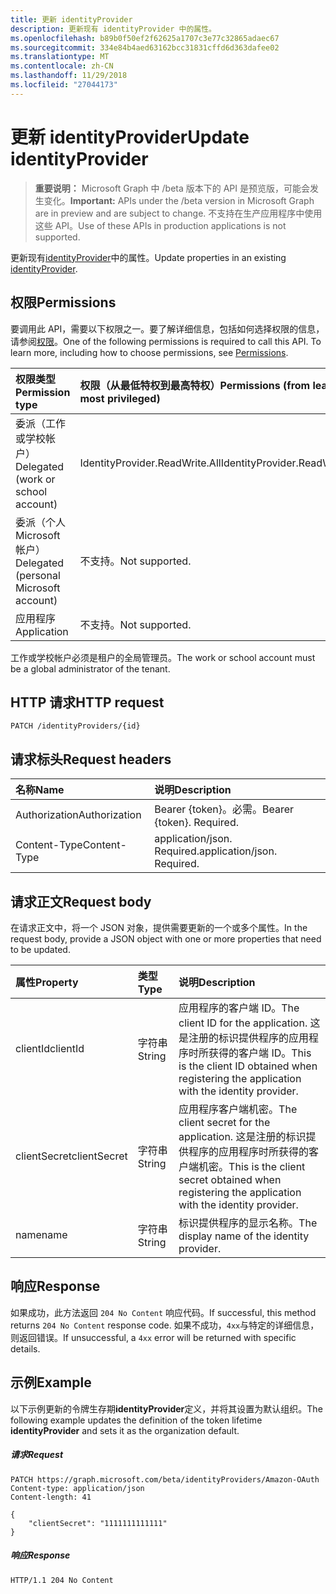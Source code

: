 ```yaml
---
title: 更新 identityProvider
description: 更新现有 identityProvider 中的属性。
ms.openlocfilehash: b89b0f50ef2f62625a1707c3e77c32865adaec67
ms.sourcegitcommit: 334e84b4aed63162bcc31831cffd6d363dafee02
ms.translationtype: MT
ms.contentlocale: zh-CN
ms.lasthandoff: 11/29/2018
ms.locfileid: "27044173"
---
```

# <a name="update-identityprovider"></a><span data-ttu-id="eae2e-103">更新 identityProvider</span><span class="sxs-lookup"><span data-stu-id="eae2e-103">Update identityProvider</span></span>

> <span data-ttu-id="eae2e-104">**重要说明：** Microsoft Graph 中 /beta 版本下的 API 是预览版，可能会发生变化。</span><span class="sxs-lookup"><span data-stu-id="eae2e-104">**Important:** APIs under the /beta version in Microsoft Graph are in preview and are subject to change.</span></span> <span data-ttu-id="eae2e-105">不支持在生产应用程序中使用这些 API。</span><span class="sxs-lookup"><span data-stu-id="eae2e-105">Use of these APIs in production applications is not supported.</span></span>

<span data-ttu-id="eae2e-106">更新现有[identityProvider](../resources/identityprovider.md)中的属性。</span><span class="sxs-lookup"><span data-stu-id="eae2e-106">Update properties in an existing [identityProvider](../resources/identityprovider.md).</span></span>

## <a name="permissions"></a><span data-ttu-id="eae2e-107">权限</span><span class="sxs-lookup"><span data-stu-id="eae2e-107">Permissions</span></span>

<span data-ttu-id="eae2e-p102">要调用此 API，需要以下权限之一。要了解详细信息，包括如何选择权限的信息，请参阅[权限](/graph/permissions-reference)。</span><span class="sxs-lookup"><span data-stu-id="eae2e-p102">One of the following permissions is required to call this API. To learn more, including how to choose permissions, see [Permissions](/graph/permissions-reference).</span></span>

|<span data-ttu-id="eae2e-110">权限类型</span><span class="sxs-lookup"><span data-stu-id="eae2e-110">Permission type</span></span>      | <span data-ttu-id="eae2e-111">权限（从最低特权到最高特权）</span><span class="sxs-lookup"><span data-stu-id="eae2e-111">Permissions (from least to most privileged)</span></span>              |
|:--------------------|:---------------------------------------------------------|
|<span data-ttu-id="eae2e-112">委派（工作或学校帐户）</span><span class="sxs-lookup"><span data-stu-id="eae2e-112">Delegated (work or school account)</span></span>|<span data-ttu-id="eae2e-113">IdentityProvider.ReadWrite.All</span><span class="sxs-lookup"><span data-stu-id="eae2e-113">IdentityProvider.ReadWrite.All</span></span>|
|<span data-ttu-id="eae2e-114">委派（个人 Microsoft 帐户）</span><span class="sxs-lookup"><span data-stu-id="eae2e-114">Delegated (personal Microsoft account)</span></span>| <span data-ttu-id="eae2e-115">不支持。</span><span class="sxs-lookup"><span data-stu-id="eae2e-115">Not supported.</span></span>|
|<span data-ttu-id="eae2e-116">应用程序</span><span class="sxs-lookup"><span data-stu-id="eae2e-116">Application</span></span>|<span data-ttu-id="eae2e-117">不支持。</span><span class="sxs-lookup"><span data-stu-id="eae2e-117">Not supported.</span></span>|

<span data-ttu-id="eae2e-118">工作或学校帐户必须是租户的全局管理员。</span><span class="sxs-lookup"><span data-stu-id="eae2e-118">The work or school account must be a global administrator of the tenant.</span></span>

## <a name="http-request"></a><span data-ttu-id="eae2e-119">HTTP 请求</span><span class="sxs-lookup"><span data-stu-id="eae2e-119">HTTP request</span></span>

<!-- { "blockType": "ignored" } -->
```http
PATCH /identityProviders/{id}
```

## <a name="request-headers"></a><span data-ttu-id="eae2e-120">请求标头</span><span class="sxs-lookup"><span data-stu-id="eae2e-120">Request headers</span></span>

|<span data-ttu-id="eae2e-121">名称</span><span class="sxs-lookup"><span data-stu-id="eae2e-121">Name</span></span>|<span data-ttu-id="eae2e-122">说明</span><span class="sxs-lookup"><span data-stu-id="eae2e-122">Description</span></span>|
|:---------------|:----------|
|<span data-ttu-id="eae2e-123">Authorization</span><span class="sxs-lookup"><span data-stu-id="eae2e-123">Authorization</span></span>|<span data-ttu-id="eae2e-p103">Bearer {token}。必需。</span><span class="sxs-lookup"><span data-stu-id="eae2e-p103">Bearer {token}. Required.</span></span>|
|<span data-ttu-id="eae2e-126">Content-Type</span><span class="sxs-lookup"><span data-stu-id="eae2e-126">Content-Type</span></span>|<span data-ttu-id="eae2e-p104">application/json. Required.</span><span class="sxs-lookup"><span data-stu-id="eae2e-p104">application/json. Required.</span></span>|

## <a name="request-body"></a><span data-ttu-id="eae2e-129">请求正文</span><span class="sxs-lookup"><span data-stu-id="eae2e-129">Request body</span></span>

<span data-ttu-id="eae2e-130">在请求正文中，将一个 JSON 对象，提供需要更新的一个或多个属性。</span><span class="sxs-lookup"><span data-stu-id="eae2e-130">In the request body, provide a JSON object with one or more properties that need to be updated.</span></span>

|<span data-ttu-id="eae2e-131">属性</span><span class="sxs-lookup"><span data-stu-id="eae2e-131">Property</span></span>|<span data-ttu-id="eae2e-132">类型</span><span class="sxs-lookup"><span data-stu-id="eae2e-132">Type</span></span>|<span data-ttu-id="eae2e-133">说明</span><span class="sxs-lookup"><span data-stu-id="eae2e-133">Description</span></span>|
|:---------------|:--------|:----------|
|<span data-ttu-id="eae2e-134">clientId</span><span class="sxs-lookup"><span data-stu-id="eae2e-134">clientId</span></span>|<span data-ttu-id="eae2e-135">字符串</span><span class="sxs-lookup"><span data-stu-id="eae2e-135">String</span></span>|<span data-ttu-id="eae2e-136">应用程序的客户端 ID。</span><span class="sxs-lookup"><span data-stu-id="eae2e-136">The client ID for the application.</span></span> <span data-ttu-id="eae2e-137">这是注册的标识提供程序的应用程序时所获得的客户端 ID。</span><span class="sxs-lookup"><span data-stu-id="eae2e-137">This is the client ID obtained when registering the application with the identity provider.</span></span>|
|<span data-ttu-id="eae2e-138">clientSecret</span><span class="sxs-lookup"><span data-stu-id="eae2e-138">clientSecret</span></span>|<span data-ttu-id="eae2e-139">字符串</span><span class="sxs-lookup"><span data-stu-id="eae2e-139">String</span></span>|<span data-ttu-id="eae2e-140">应用程序客户端机密。</span><span class="sxs-lookup"><span data-stu-id="eae2e-140">The client secret for the application.</span></span> <span data-ttu-id="eae2e-141">这是注册的标识提供程序的应用程序时所获得的客户端机密。</span><span class="sxs-lookup"><span data-stu-id="eae2e-141">This is the client secret obtained when registering the application with the identity provider.</span></span>|
|<span data-ttu-id="eae2e-142">name</span><span class="sxs-lookup"><span data-stu-id="eae2e-142">name</span></span>|<span data-ttu-id="eae2e-143">字符串</span><span class="sxs-lookup"><span data-stu-id="eae2e-143">String</span></span>|<span data-ttu-id="eae2e-144">标识提供程序的显示名称。</span><span class="sxs-lookup"><span data-stu-id="eae2e-144">The display name of the identity provider.</span></span>|

## <a name="response"></a><span data-ttu-id="eae2e-145">响应</span><span class="sxs-lookup"><span data-stu-id="eae2e-145">Response</span></span>

<span data-ttu-id="eae2e-146">如果成功，此方法返回 `204 No Content` 响应代码。</span><span class="sxs-lookup"><span data-stu-id="eae2e-146">If successful, this method returns `204 No Content` response code.</span></span> <span data-ttu-id="eae2e-147">如果不成功，`4xx`与特定的详细信息，则返回错误。</span><span class="sxs-lookup"><span data-stu-id="eae2e-147">If unsuccessful, a `4xx` error will be returned with specific details.</span></span>

## <a name="example"></a><span data-ttu-id="eae2e-148">示例</span><span class="sxs-lookup"><span data-stu-id="eae2e-148">Example</span></span>

<span data-ttu-id="eae2e-149">以下示例更新的令牌生存期**identityProvider**定义，并将其设置为默认组织。</span><span class="sxs-lookup"><span data-stu-id="eae2e-149">The following example updates the definition of the token lifetime **identityProvider** and sets it as the organization default.</span></span>

##### <a name="request"></a><span data-ttu-id="eae2e-150">请求</span><span class="sxs-lookup"><span data-stu-id="eae2e-150">Request</span></span>

<!-- {
  "blockType": "request",
  "name": "update_identityprovider"
}-->
```http
PATCH https://graph.microsoft.com/beta/identityProviders/Amazon-OAuth
Content-type: application/json
Content-length: 41

{
    "clientSecret": "1111111111111"
}
```

##### <a name="response"></a><span data-ttu-id="eae2e-151">响应</span><span class="sxs-lookup"><span data-stu-id="eae2e-151">Response</span></span>

<!-- {
  "blockType": "response",
  "truncated": true
} -->
```http
HTTP/1.1 204 No Content
```

<!-- uuid: 8fcb5dbc-d5aa-4681-8e31-b001d5168d79
2015-10-25 14:57:30 UTC -->
<!-- {
  "type": "#page.annotation",
  "description": "Update identityProvider",
  "keywords": "",
  "section": "documentation",
  "tocPath": ""
}-->